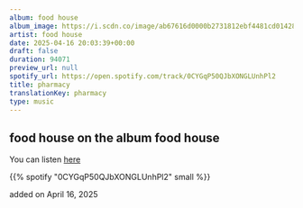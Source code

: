```yaml
---
album: food house
album_image: https://i.scdn.co/image/ab67616d0000b2731812ebf4481cd0142857f85b
artist: food house
date: 2025-04-16 20:03:39+00:00
draft: false
duration: 94071
preview_url: null
spotify_url: https://open.spotify.com/track/0CYGqP50QJbXONGLUnhPl2
title: pharmacy
translationKey: pharmacy
type: music
---
```


## food house on the album food house

You can listen [here](https://open.spotify.com/track/0CYGqP50QJbXONGLUnhPl2)

{{% spotify "0CYGqP50QJbXONGLUnhPl2" small %}}

added on April 16, 2025